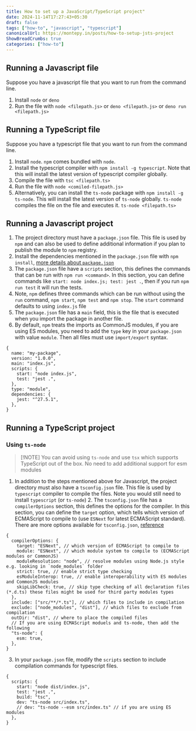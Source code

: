 ```yaml
---
title: How to set up a JavaScript/TypeScript project"
date: 2024-11-14T17:27:43+05:30
draft: false
tags: ["how-to", "javascript", "typescript"]
canonicalUrl: https://montepy.in/posts/how-to-setup-jsts-project
ShowBreadCrumbs: true
categories: ["how-to"]
---
```


## Running a Javascript file

Suppose you have a javascript file that you want to run from the command line.

1. Install `node` or `deno`
2. Run the file with `node <filepath.js>` or `deno <filepath.js>` or `deno run <filepath.js>`

## Running a TypeScript file

Suppose you have a typescript file that you want to run from the command line.

1. Install `node`. `npm` comes bundled with `node`.
2. Install the typescript compiler with `npm install -g typescript`. Note that this will install the latest version of typescript compiler globally.
3. Compile the file with `tsc <filepath.ts>`
4. Run the file with `node <comiled-filepath.js>`
5. Alternatively, you can install the `ts-node` package with `npm install -g ts-node`. This will install the latest version of `ts-node` globally. `ts-node` compiles the file on the file and executes it. `ts-node <filepath.ts>`

## Running a Javascript project

1. The project directory must have a `package.json` file. This file is used by `npm` and can also be used to define additional information if you plan to publish the module to `npm` registry.
2. Install the dependencies mentioned in the `package.json` file with `npm install`, [more details about `package.json`](https://docs.npmjs.com/cli/v10/configuring-npm/package-json)
3. The `package.json` file have a `scripts` section, this defines the commands that can be run with `npm run <command>`. In this section, you can define commands like `start: node index.js; test: jest .`, then if you run `npm run test` it will run the tests.
4. Note, `npm` defines three commands which can be run without using the `run` command, `npm start`, `npm test` and `npm stop`. The `start` command defaults to using `index.js` file
5. The `package.json` file has a `main` field, this is the file that is executed when you import the package in another file.
6. By default, `npm` treats the imports as CommonJS modules, if you are using ES modules, you need to add the `type` key in your `package.json` with value `module`. Then all files must use `import/export` syntax.

```json5
{
  name: "my-package",
  version: "1.0.0",
  main: "index.js",
  scripts: {
    start: "node index.js",
    test: "jest .",
  },
  type: "module",
  dependencies: {
    jest: "^27.5.1",
  },
}
```

## Running a TypeScript project

### Using `ts-node`

> [!NOTE] You can avoid using `ts-node` and use `tsx` which supports TypeScript out of the box. No need to add additional support for esm modules

1. In addition to the steps mentioned above for Javascript, the project directory must also have a `tsconfig.json` file. This file is used by `typescript` compiler to compile the files. Note you would still need to install `typescript` (or `ts-node`) 2. The `tsconfig.json` file has a `compilerOptions` section, this defines the options for the compiler. In this section, you can define the `target` option, which tells which version of ECMAScript to compile to (use `ESNext` for latest ECMAScript standard). There are more options available for `tsconfig.json`, [reference](https://www.typescriptlang.org/docs/handbook/tsconfig-json.html)

```json5
{
  compilerOptions: {
    target: "ESNext", // which version of ECMAScript to compile to
    module: "ESNext", // which module system to compile to (ECMAScript modules or CommonJS)
    moduleResolution: "node", // resolve modules using Node.js style e.g. looking in `node_modules` folder
    strict: true, // enable strict type checking
    esModuleInterop: true, // enable interoperability with ES modules and CommonJS modules
    skipLibCheck: true, // skip type checking of all declaration files (*.d.ts) these files might be used for third party modules types
  },
  include: ["src/**/*.ts"], // which files to include in compilation
  exclude: ["node_modules", "dist"], // which files to exclude from compilation
  outDir: "dist", // where to place the compiled files
  // If you are using ECMAScript moduels and ts-node, then add the following
  "ts-node": {
    esm: true,
  },
}
```

3. In your `package.json` file, modify the `scripts` section to include compilation commands for typescript files.

```json5
{
  scripts: {
    start: "node dist/index.js",
    test: "jest .",
    build: "tsc",
    dev: "ts-node src/index.ts",
    // dev: "ts-node --esm src/index.ts" // if you are using ES modules
  },
}
```
